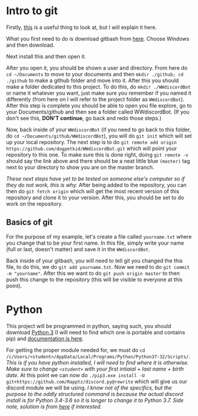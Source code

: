 # Intro to git

Firstly, [this](http://rogerdudler.github.io/git-guide/) is a useful thing to look at, but I will explain it here. 

What you first need to do is download gitbash from [here](https://git-scm.com/downloads). Choose Windows and then download.

Next install this and then open it.

After you open it, you should be shown a user and directory. From here do `cd ~/Documents` to move to your documents and then `mkdir ./github; cd ./github` to make a github folder and move into it. After this you should make a folder dedicated to this project. To do this, do `mkdir ./WWdiscordBot` or name it whatever you want, just make sure you remember if you named it differently (from here on I will refer to the project folder as `WWdiscordBot`).
After this step is complete you should be able to open you file explore, go to your Documents/github and then see a folder called WWdiscordBot. (If you don't see this, **DON'T continue**, go back and redo those steps.)

Now, back inside of your `WWdiscordBot` (if you need to go back to this folder, do `cd ~/Documents/github/WWdiscordBot`), you will do `git init` which will set up your local repository. The next step is to do `git remote add origin https://github.com/dogpetkid/WWdiscordBot.git` which will point your repository to this one. To make sure this is done right, doing `git remote -v` should say the link above and there should be a neat little blue `(master)` tag next to your directory to show you are on the master branch.

*These next steps have yet to be tested on someone else's computer so if they do not work, this is why.* After being added to the repository, you can then do `git fetch origin` which will get the most recent version of this repository and clone it to your version. After this, you should be set to do work on the repository.

## Basics of git

For the purpose of my example, let's create a file called `yourname.txt` where you change that to be your first name. In this file, simply write your name (full or last, doesn't matter) and save it in the `WWdiscordBot`.

Back inside of your gitbash, you will need to tell git you changed the this file, to do this, we do `git add yourname.txt`. Now we need to do `git commit -m "yourname"`. After this we want to do `git push origin master` to then push this change to the repository (this will be visible to everyone at this point).

# Python

This project will be programmed in python, saying such, you should download [Python 3](https://www.python.org/downloads/release/python-370/) (I will need to find which one is portable and contains pip) and [documentation is here](https://docs.python.org/3/).

For getting the proper module needed for, we must do `cd /c/Users/<student>/AppData/Local/Programs/Python/Python37-32/Scripts/`. *This is if you have python installed, I will need to find where it is otherwise.* *Make sure to change `<student>` with your first intiaial + last name + birth date.* At this point we can now do `./pip3.exe install -U git+https://github.com/Rapptz/discord.py@rewrite` which will give us our discord module we will be using. *I know not of the specifics, but the purpose to the oddly structured command is because the actual discord install is for Python 3.4-3.6 so it is longer to change it to Python 3.7.* *Side note, solution is from [here](https://github.com/Rapptz/discord.py/issues/1637#issuecomment-426805293) if interested.*
